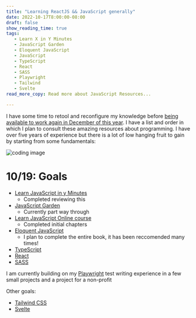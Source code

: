 ```yaml
---
title: "Learning ReactJS && JavaScript generally"
date: 2022-10-17T8:00:00-08:00
draft: false
show_reading_time: true
tags: 
   - Learn X in Y Minutes
   - JavaScript Garden
   - Eloquent JavaScript
   - JavaScript
   - TypeScript
   - React
   - SASS 
   - Playwright
   - Tailwind
   - Svelte
read_more_copy: Read more about JavaScript Resources...

---
```


I have some time to retool and reconfigure my knowledge before [being available to work again in December of this year](https://www.linkedin.com/in/mmurrah/). I have a list and order in which I plan to consult these amazing resources about programming. I have over five years of experience but there is a lot of low hanging fruit to gain by starting from some fundamentals: 

![coding image](/coding.jpg)
# 10/19: Goals

* [Learn JavaScript in y Minutes](https://learnxinyminutes.com/docs/javascript/)
   * Completed reviewing this
* [JavaScript Garden](http://bonsaiden.github.io/JavaScript-Garden/)
   * Currently part way through
* [Learn JavaScript Online course](https://learnjavascript.online/)
   * Completed initial chapters
* [Eloquent JavaScript](https://eloquentjavascript.net/)
   * I plan to complete the entire book, it has been reccomended many times!
* [TypeScript](https://typescriptlang.org/)
* [React](https://reactjs.org/)
* [SASS](https://sass-lang.com/)

I am currently building on my [Playwright](https://playwright.dev/) test writing experience in a few small projects and a project for a non-profit

Other goals:

* [Tailwind CSS](https://tailwindcss.com/)
* [Svelte](https://svelte.dev/)
